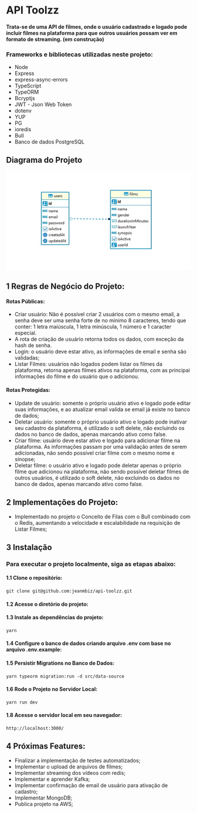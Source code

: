 # API Toolzz

#### Trata-se de uma API de filmes, onde o usuário cadastrado e logado pode incluir filmes na plataforma para que outros usuários possam ver em formato de streaming. (em construção)

### Frameworks e bibliotecas utilizadas neste projeto:

- Node
- Express
- express-async-errors
- TypeScript
- TypeORM
- Bcryptjs
- JWT - Json Web Token
- dotenv
- YUP
- PG
- ioredis
- Bull
- Banco de dados PostgreSQL

## Diagrama do Projeto

![diagrama](/diagrama.jpg)

## 1 Regras de Negócio do Projeto:

#### Rotas Públicas:

- Criar usuário: Não é possível criar 2 usuários com o mesmo email, a senha deve ser uma senha forte de no mínimo 8 caracteres, tendo que conter: 1 letra maiúscula, 1 letra minúscula, 1 número e 1 caracter especial.
- A rota de criação de usuário retorna todos os dados, com exceção da hash de senha.
- Login: o usuário deve estar ativo, as informações de email e senha são validadas;
- Listar Filmes: usuários não logados podem listar os filmes da plataforma, retorna apenas filmes ativos na plataforma, com as principai informações do filme e do usuário que o adicionou.

#### Rotas Protegidas:

- Update de usuário: somente o próprio usuário ativo e logado pode editar suas informações, e ao atualizar email valida se email já existe no banco de dados;
- Deletar usuário: somente o próprio usuário ativo e logado pode inativar seu cadastro da plataforma, é utilizado o soft delete, não excluindo os dados no banco de dados, apenas marcando ativo como false.
- Criar filme: usuário deve estar ativo e logado para adicionar filme na plataforma. As informações passam por uma validação antes de serem adicionadas, não sendo possível criar filme com o mesmo nome e sinopse;
- Deletar filme: o usuário ativo e logado pode deletar apenas o próprio filme que adicionou na plataforma, não sendo possível deletar filmes de outros usuários, é utilizado o soft delete, não excluindo os dados no banco de dados, apenas marcando ativo como false.

## 2 Implementações do Projeto:

- Implementado no projeto o Conceito de Filas com o Bull combinado com o Redis, aumentando a velocidade e escalabilidade na requisição de Listar Filmes;

## 3 Instalação

### Para executar o projeto localmente, siga as etapas abaixo:

#### 1.1 Clone o repositório:

```
git clone git@github.com:jeanmbiz/api-toolzz.git
```

#### 1.2 Acesse o diretório do projeto:

#### 1.3 Instale as dependências do projeto:

```
yarn
```

#### 1.4 Configure o banco de dados criando arquivo .env com base no arquivo .env.example:

#### 1.5 Persistir Migrations no Banco de Dados:

```
yarn typeorm migration:run -d src/data-source
```

#### 1.6 Rode o Projeto no Servidor Local:

```
yarn run dev
```

#### 1.8 Acesse o servidor local em seu navegador:

```
http://localhost:3000/
```

## 4 Próximas Features:

- Finalizar a implementação de testes automatizados;
- Implementar o upload de arquivos de filmes;
- Implementar streaming dos vídeos com redis;
- Implementar e aprender Kafka;
- Implementar confirmação de email de usuário para ativação de cadastro;
- Implementar MongoDB;
- Publica projeto na AWS;
